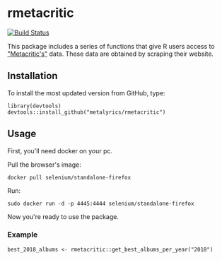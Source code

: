 # rmetacritic

[![Build Status](https://travis-ci.org/metalyrics/rmetacritic.svg?branch=master)](https://travis-ci.org/metalyrics/rmetacritic)


This package includes a series of functions that give R users access to ["Metacritic's"](https://www.metacritic.com) data. These data are obtained by scraping their website.

## Installation

To install the most updated version from GitHub, type:

```
library(devtools)
devtools::install_github("metalyrics/rmetacritic")
```

## Usage

First, you'll need docker on your pc.

Pull the browser's image:
```
docker pull selenium/standalone-firefox
```

Run:
```
sudo docker run -d -p 4445:4444 selenium/standalone-firefox
```
Now you're ready to use the package.

### Example

```
best_2018_albums <- rmetacritic::get_best_albums_per_year("2018")
```
